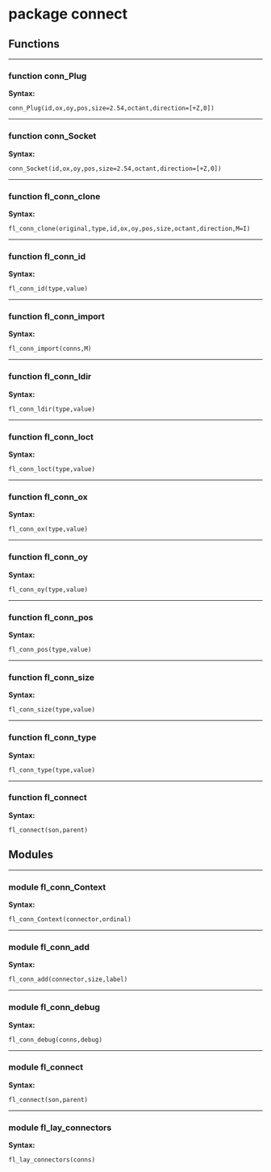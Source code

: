 # package connect


## Functions


---

### function conn_Plug

__Syntax:__

    conn_Plug(id,ox,oy,pos,size=2.54,octant,direction=[+Z,0])

---

### function conn_Socket

__Syntax:__

    conn_Socket(id,ox,oy,pos,size=2.54,octant,direction=[+Z,0])

---

### function fl_conn_clone

__Syntax:__

    fl_conn_clone(original,type,id,ox,oy,pos,size,octant,direction,M=I)

---

### function fl_conn_id

__Syntax:__

    fl_conn_id(type,value)

---

### function fl_conn_import

__Syntax:__

    fl_conn_import(conns,M)

---

### function fl_conn_ldir

__Syntax:__

    fl_conn_ldir(type,value)

---

### function fl_conn_loct

__Syntax:__

    fl_conn_loct(type,value)

---

### function fl_conn_ox

__Syntax:__

    fl_conn_ox(type,value)

---

### function fl_conn_oy

__Syntax:__

    fl_conn_oy(type,value)

---

### function fl_conn_pos

__Syntax:__

    fl_conn_pos(type,value)

---

### function fl_conn_size

__Syntax:__

    fl_conn_size(type,value)

---

### function fl_conn_type

__Syntax:__

    fl_conn_type(type,value)

---

### function fl_connect

__Syntax:__

    fl_connect(son,parent)

## Modules


---

### module fl_conn_Context

__Syntax:__

    fl_conn_Context(connector,ordinal)

---

### module fl_conn_add

__Syntax:__

    fl_conn_add(connector,size,label)

---

### module fl_conn_debug

__Syntax:__

    fl_conn_debug(conns,debug)

---

### module fl_connect

__Syntax:__

    fl_connect(son,parent)

---

### module fl_lay_connectors

__Syntax:__

    fl_lay_connectors(conns)

